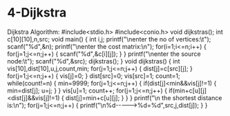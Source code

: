 # 4-Dijkstra

Dijkstra Algorithm:
#include<stdio.h>
#include<conio.h>
void dijkstras();
int c[10][10],n,src;
void main()
{
int i,j;
printf("\nenter the no of vertices:\t");
scanf("%d",&n);
printf("\nenter the cost matrix:\n");
for(i=1;i<=n;i++)
{
for(j=1;j<=n;j++)
{
scanf("%d",&c[i][j]);
}
}
printf("\nenter the source node:\t");
scanf("%d",&src);
dijkstras();
}
void dijkstras()
{
int vis[10],dist[10],u,j,count,min;
for(j=1;j<=n;j++)
{
dist[j]=c[src][j];
}
for(j=1;j<=n;j++)
{
vis[j]=0;
}
dist[src]=0;
vis[src]=1;
count=1;
while(count!=n)
{
min=9999;
for(j=1;j<=n;j++)
{
if(dist[j]<min&&vis[j]!=1)
{
min=dist[j];
u=j;
}
}
vis[u]=1;
count++;
for(j=1;j<=n;j++)
{
if(min+c[u][j]<dist[j]&&vis[j]!=1)
{
dist[j]=min+c[u][j];
}
}
}
printf("\n the shortest distance is:\n");
for(j=1;j<=n;j++)
{
printf("\n%d----->%d=%d",src,j,dist[j]);
}
}
